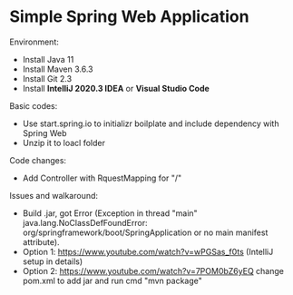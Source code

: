 # Simple Spring Web Application

Environment:
- Install Java 11
- Install Maven 3.6.3
- Install Git 2.3
- Install <b>IntelliJ 2020.3 IDEA</b> or <b>Visual Studio Code</b>

Basic codes:
- Use start.spring.io to initializr boilplate and include dependency with Spring Web
- Unzip it to loacl folder

Code changes:
- Add Controller with RquestMapping for "/" 

Issues and walkaround: 
- Build .jar, got Error (Exception in thread "main" java.lang.NoClassDefFoundError: org/springframework/boot/SpringApplication or no main manifest attribute). 
-  Option 1: https://www.youtube.com/watch?v=wPGSas_f0ts (IntelliJ setup in details)
-  Option 2: https://www.youtube.com/watch?v=7POM0bZ6yEQ change pom.xml to add <packaging>jar</packaging> and run cmd "mvn package"


